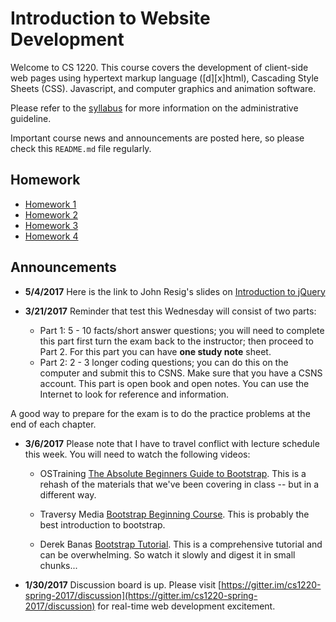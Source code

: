 # Introduction to Website Development

Welcome to CS 1220.  This course covers the development of client-side web pages using hypertext markup language ([d][x]html), Cascading Style Sheets (CSS). Javascript, and computer graphics and animation software.

Please refer to the [syllabus](SYLLABUS.md) for more information on the administrative guideline.

Important course news and announcements are posted here, so please check this `README.md` file regularly.

## Homework

- [Homework 1](Homework1.md)
- [Homework 2](Homework2.md)
- [Homework 3](Homework3.md)
- [Homework 4](Homework4.md)

## Announcements

- **5/4/2017** Here is the link to John Resig's slides on [Introduction to jQuery](https://johnresig.com/apps/workshop/intro/)

- **3/21/2017** Reminder that test this Wednesday will consist of two parts:
  - Part 1: 5 - 10 facts/short answer questions; you will need to complete this part first turn the exam back to the instructor; then proceed to Part 2.  For this part you can have **one study note** sheet.
  - Part 2: 2 - 3 longer coding questions; you can do this on the computer and submit this to CSNS.  Make sure that you have a CSNS account.  This part is open book and open notes.  You can use the Internet to look for reference and information.

A good way to prepare for the exam is to do the practice problems at the end of each chapter.

- **3/6/2017** Please note that I have to travel conflict with lecture schedule this week.  You will need to watch the following videos:

   - OSTraining [The Absolute Beginners Guide to Bootstrap](https://youtu.be/WpzT-pTImyo).  This is a rehash of the materials that we've been covering in class -- but in a different way.

   - Traversy Media [Bootstrap Beginning Course](https://www.youtube.com/watch?v=5GcQtLDGXy8).  This is probably the best introduction to bootstrap.

   - Derek Banas [Bootstrap Tutorial](https://youtu.be/gqOEoUR5RHg).  This is a comprehensive tutorial and can be overwhelming.  So watch it slowly and digest it in small chunks...

- **1/30/2017** Discussion board is up.  Please visit [https://gitter.im/cs1220-spring-2017/discussion](https://gitter.im/cs1220-spring-2017/discussion) for real-time web development excitement.
